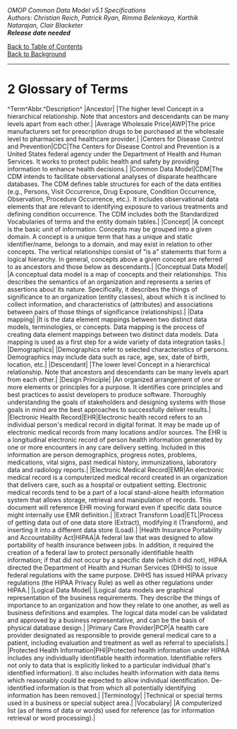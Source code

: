 *OMOP Common Data Model v5.1 Specifications*
<br>*Authors: Christian Reich, Patrick Ryan, Rimma Belenkaya, Karthik Natarajan, Clair Blacketer*
<br>***Release date needed***

[Back to Table of Contents](TableofContents.md)
<br>[Back to Background](Background.md)

---

# 2 Glossary of Terms

^Term^Abbr.^Description^
|Ancestor| |The higher level Concept in a hierarchical relationship. Note that ancestors and descendants can be many levels apart from each other.|
|Average Wholesale Price|AWP|The price manufacturers set for prescription drugs to be purchased at the wholesale level to pharmacies and healthcare provider.|
|Centers for Disease Control and Prevention|CDC|The Centers for Disease Control and Prevention is a United States federal agency under the Department of Health and Human Services. It works to protect public health and safety by providing information to enhance health decisions.|
|Common Data Model|CDM|The CDM intends to facilitate observational analyses of disparate healthcare databases. The CDM defines table structures for each of the data entities (e.g., Persons, Visit Occurrence, Drug Exposure, Condition Occurrence, Observation, Procedure Occurrence, etc.). It includes observational data elements that are relevant to identifying exposure to various treatments and defining condition occurrence. The CDM includes both the Standardized Vocabularies of terms and the entity domain tables.|
|Concept| |A concept is the basic unit of information. Concepts may be grouped into a given domain. A concept is a unique term that has a unique and static identifier/name, belongs to a domain, and may exist in relation to other concepts. The vertical relationships consist of "is a" statements that form a logical hierarchy. In general, concepts above a given concept are referred to as ancestors and those below as descendants.|
|Conceptual Data Model| |A conceptual data model is a map of concepts and their relationships. This describes the semantics of an organization and represents a series of assertions about its nature. Specifically, it describes the things of significance to an organization (entity classes), about which it is inclined to collect information, and characteristics of (attributes) and associations between pairs of those things of significance (relationships).|
|Data mapping| |It is the data element mappings between two distinct data models, terminologies, or concepts. Data mapping is the process of creating data element mappings between two distinct data models. Data mapping is used as a first step for a wide variety of data integration tasks.|
|Demographics| |Demographics refer to selected characteristics of persons. Demographics may include data such as race, age, sex, date of birth, location, etc.|
|Descendant| |The lower level Concept in a hierarchical relationship. Note that ancestors and descendants can be many levels apart from each other.|
|Design Principle| |An organized arrangement of one or more elements or principles for a purpose. It identifies core principles and best practices to assist developers to produce software. Thoroughly understanding the goals of stakeholders and designing systems with those goals in mind are the best approaches to successfully deliver results.|
|Electronic Health Record|EHR|Electronic health record refers to an individual person's medical record in digital format. It may be made up of electronic medical records from many locations and/or sources. The EHR is a longitudinal electronic record of person health information generated by one or more encounters in any care delivery setting. Included in this information are person demographics, progress notes, problems, medications, vital signs, past medical history, immunizations, laboratory data and radiology reports.|
|Electronic Medical Record|EMR|An electronic medical record is a computerized medical record created in an organization that delivers care, such as a hospital or outpatient setting. Electronic medical records tend to be a part of a local stand-alone health information system that allows storage, retrieval and manipulation of records. This document will reference EHR moving forward even if specific data source might internally use EMR definition.|
|Extract Transform Load|ETL|Process of getting data out of one data store (Extract), modifying it (Transform), and inserting it into a different data store (Load).|
|Health Insurance Portability and Accountability Act|HIPAA|A federal law that was designed to allow portability of health insurance between jobs. In addition, it required the creation of a federal law to protect personally identifiable health information; if that did not occur by a specific date (which it did not), HIPAA directed the Department of Health and Human Services (DHHS) to issue federal regulations with the same purpose. DHHS has issued HIPAA privacy regulations (the HIPAA Privacy Rule) as well as other regulations under HIPAA.|
|Logical Data Model| |Logical data models are graphical representation of the business requirements. They describe the things of importance to an organization and how they relate to one another, as well as business definitions and examples. The logical data model can be validated and approved by a business representative, and can be the basis of physical database design.|
|Primary Care Provider|PCP|A health care provider designated as responsible to provide general medical care to a patient, including evaluation and treatment as well as referral to specialists.|
|Protected Health Information|PHI|Protected health information under HIPAA includes any individually identifiable health information. Identifiable refers not only to data that is explicitly linked to a particular individual (that's identified information). It also includes health information with data items which reasonably could be expected to allow individual identification. De-identified information is that from which all potentially identifying information has been removed.|
|Terminology| |Technical or special terms used in a business or special subject area.|
|Vocabulary| |A computerized list (as of items of data or words) used for reference (as for information retrieval or word processing).|
